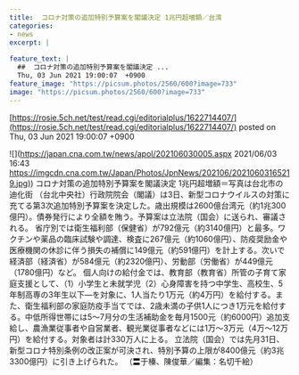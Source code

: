```yaml
---
title:  コロナ対策の追加特別予算案を閣議決定 1兆円超増額／台湾  
categories:
- news
excerpt: |
  
feature_text: |
  ##  コロナ対策の追加特別予算案を閣議決定 ...
  Thu, 03 Jun 2021 19:00:07  +0900
feature_image: "https://picsum.photos/2560/600?image=733"
image: "https://picsum.photos/2560/600?image=733"
---
```


[https://rosie.5ch.net/test/read.cgi/editorialplus/1622714407/](https://rosie.5ch.net/test/read.cgi/editorialplus/1622714407/)
posted on Thu, 03 Jun 2021 19:00:07  +0900

<!--more-->

![](https://japan.cna.com.tw/news/apol/202106030005.aspx 2021/06/03 16:43 [https://imgcdn.cna.com.tw/Japan/Photos/JpnNews/202106/20210603165219.jpg)](https://imgcdn.cna.com.tw/Japan/Photos/JpnNews/202106/20210603165219.jpg)) コロナ対策の追加特別予算案を閣議決定 1兆円超増額＝写真は台北市の迪化街 （台北中央社）行政院院会（閣議）は3日、新型コロナウイルスの対策に充てる第3次追加特別予算案を決定した。歳出規模は2600億台湾元（約1兆300億円）。債券発行により全額を賄う。予算案は立法院（国会）に送られ、審議される。 省庁別では衛生福利部（保健省）が792億元（約3140億円）と最多。ワクチンや薬品の臨床試験や調達、検査に267億元（約1060億円）、防疫奨励金や医療機関の休診に伴う損失の補償に149億元（約591億円）を計上する。次いで経済部（経済省）が584億元（約2320億円）、労動部（労働省）が449億元（1780億円）など。 個人向けの給付金では、教育部（教育省）所管の子育て家庭支援として、（1）小学生と未就学児（2）心身障害を持つ中学生、高校生、5年制高専の3年生以下—を対象に、1人当たり1万元（約4万円）を給付する。また、衛生福利部の家庭防疫手当てでは、2歳未満の子供1人につき1万元を給付する。中低所得世帯には5〜7月分の生活補助金を毎月1500元（約6000円）追加支給し、農漁業従事者や自営業者、観光業従事者などには1万〜3万元（4万〜12万円）を給付する。対象者は計330万人に上る。 立法院（国会）では先月31日、新型コロナ特別条例の改正案が可決され、特別予算の上限が8400億元（約3兆3300億円）に引き上げられた。 （〓于榛、陳俊華／編集：名切千絵）
